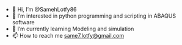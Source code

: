- 👋 Hi, I’m @SamehLotfy86 
- 👀 I’m interested in python programming and scripting in ABAQUS software
- 🌱 I’m currently learning Modeling and simulation
- 📫 How to reach me same7.lotfy@gmail.com

<!---
SamehLotfy86/SamehLotfy86 is a ✨ special ✨ repository because its `README.md` (this file) appears on your GitHub profile.
You can click the Preview link to take a look at your changes.
--->
